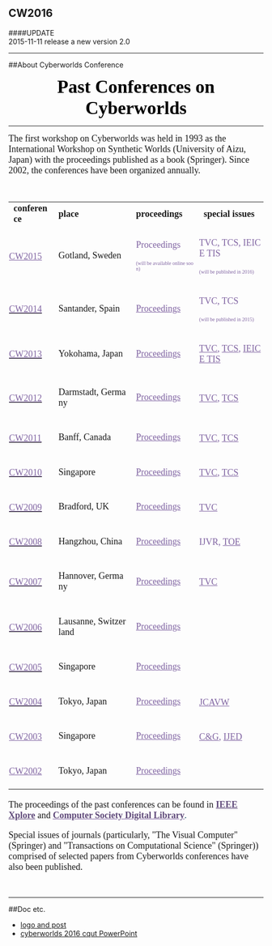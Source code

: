 ## CW2016
####UPDATE<br />
2015-11-11 release a new version 2.0

---
##About Cyberworlds Conference

<p style="margin: 0px 0px 5px; text-align: center;"><span style="font-family: &#39;times new roman&#39;; color: rgb(0, 0, 0); font-size: 36px;"><strong><span style="color: rgb(0, 0, 0); font-family: &#39;times new roman&#39;;">Past Conferences on Cyberworlds</span></strong></span></p><hr/><p style="margin: 5px 0px; text-align: left;"><span style="font-size: 18px; font-family: &#39;times new roman&#39;;">The first workshop on Cyberworlds was held in 1993 as the International Workshop on Synthetic Worlds (University of Aizu, Japan) with the proceedings published as a book (Springer). Since 2002, the conferences have been organized annually. &nbsp;</span></p><p><br/></p><table cellspacing="0" cellpadding="0" style="font-size: 20px; font-family: Calibri;"><tbody><tr class="firstRow"><td colspan="1" rowspan="1" style="word-break: break-all;" width="85"><strong><span style="font-family: &#39;times new roman&#39;; font-size: 18px;">conference</span></strong></td><td colspan="1" rowspan="1" style="word-break: break-all;" width="178"><strong><span style="font-family: &#39;times new roman&#39;; font-size: 18px;">place</span></strong></td><td colspan="1" rowspan="1" style="word-break: break-all;" width="133"><strong><span style="font-family: &#39;times new roman&#39;; font-size: 18px;">proceedings</span></strong></td><td colspan="1" rowspan="1" style="word-break: break-all;" width="181"><strong><span style="font-family: &#39;times new roman&#39;; font-size: 18px;">special issues</span></strong></td></tr><tr><td width="102" style="padding: 1px; word-break: break-all;"><p dir="ltr" style="text-indent: 0em;"><a href="http://www.uunaka.org/CW2015/" target="_self" style="font-family: &#39;times new roman&#39;; color: rgb(128, 100, 162); text-decoration: underline; font-size: 18px;"><span style="font-family: &#39;times new roman&#39;; color: rgb(128, 100, 162); font-size: 18px;">CW2015</span></a><span style="font-family: &#39;times new roman&#39;; color: rgb(95, 73, 122); text-decoration: none;"><strong><br/></strong></span></p></td><td colspan="1" rowspan="1" valign="null" width="178" style="word-break: break-all;"><p><span style="font-family: &#39;times new roman&#39;; font-size: 18px;">Gotland, Sweden</span></p></td><td colspan="1" rowspan="1" valign="null" width="133" style="word-break: break-all;"><p><span style="font-family: &#39;times new roman&#39;; font-size: 18px; color: rgb(128, 100, 162);">Proceedings</span></p><p><span style="font-family: &#39;times new roman&#39;; font-size: 18px; color: rgb(128, 100, 162);"><span style="color: rgb(128, 100, 162); font-family: &#39;times new roman&#39;; font-size: 10px;">(will be available online soon)</span></span></p></td><td width="181" style="padding: 1px; word-break: break-all;"><p dir="ltr" style="text-indent: 0em;"><span style="font-size: 18px; font-family: &#39;times new roman&#39;; color: rgb(128, 100, 162);">TVC, TCS, IEICE TIS&nbsp;</span></p><p dir="ltr" style="text-indent: 0em;"><span style="color: rgb(128, 100, 162); font-family: &#39;times new roman&#39;; font-size: 10px; text-indent: 0em;">(will be published in 2016)</span></p></td></tr><tr><td width="102" style="padding: 1px;"><p dir="ltr" style="text-indent: 0em;"><a href="http://www.cw2014.unican.es/" target="_self" style="text-decoration: underline;"><span style="text-decoration: underline; font-family: &#39;times new roman&#39;; color: rgb(128, 100, 162); font-size: 18px;">CW2014</span><span style="font-family: &#39;times new roman&#39;;"><strong><span style="font-family: &#39;times new roman&#39;;"></span></strong><strong><span style="font-family: &#39;times new roman&#39;;"></span></strong></span></a></p></td><td colspan="1" rowspan="1" valign="null" width="178" style="word-break: break-all;"><p><span style="font-family: &#39;times new roman&#39;; font-size: 18px;">Santander, Spain</span></p></td><td colspan="1" rowspan="1" valign="null" width="133" style="word-break: break-all;"><p><a href="http://ieeexplore.ieee.org/xpl/mostRecentIssue.jsp?punumber=6979352" target="_self" style="font-family: &#39;times new roman&#39;; font-size: 18px; white-space: normal; color: rgb(128, 100, 162); text-decoration: underline;"><span style="font-family: &#39;times new roman&#39;; font-size: 18px; color: rgb(128, 100, 162);">Proceedings</span></a></p></td><td width="181" style="padding: 1px; word-break: break-all;"><p dir="ltr" style="text-indent: 0em;"><span style="font-family: &#39;times new roman&#39;; font-size: 18px; color: rgb(128, 100, 162);">TVC, TCS&nbsp;</span></p><p dir="ltr" style="text-indent: 0em;"><span style="font-family: &#39;times new roman&#39;; font-size: 10px; color: rgb(128, 100, 162);">(will be published in 2015)</span></p></td></tr><tr><td width="102" style="padding: 1px;"><p dir="ltr" style="text-indent: 0em;"><a href="http://www.vc.media.yamanashi.ac.jp/cw2013/" target="_self" style="text-decoration: underline;"><span style="text-decoration: underline; font-family: &#39;times new roman&#39;; color: rgb(128, 100, 162); font-size: 18px;">CW2013</span><span style="font-family: &#39;times new roman&#39;;"></span></a></p></td><td colspan="1" rowspan="1" valign="null" width="178" style="word-break: break-all;"><p><span style="font-family: &#39;times new roman&#39;; font-size: 18px;">Yokohama, Japan</span></p></td><td colspan="1" rowspan="1" valign="null" width="133"><p><a href="http://ieeexplore.ieee.org/xpl/mostRecentIssue.jsp?punumber=6679568" target="_self" style="font-family: &#39;times new roman&#39;; font-size: 18px; white-space: normal; color: rgb(128, 100, 162); text-decoration: underline;"><span style="font-family: &#39;times new roman&#39;; font-size: 18px; color: rgb(128, 100, 162);">Proceedings</span></a></p></td><td width="181" style="padding: 1px; word-break: break-all;"><p dir="ltr" style="text-indent: 0em;"><a href="http://link.springer.com/journal/371/30/9/page/1" target="_self" style="font-family: &#39;times new roman&#39;; font-size: 18px; color: rgb(128, 100, 162); text-decoration: underline;"><span style="font-family: &#39;times new roman&#39;; font-size: 18px; color: rgb(128, 100, 162);">TVC</span></a><span style="font-family: &#39;times new roman&#39;; font-size: 18px; color: rgb(128, 100, 162);">, <a href="http://www.springer.com/gp/book/9783662437896" target="_self" style="color: rgb(128, 100, 162); text-decoration: underline;"><span style="font-family: &#39;times new roman&#39;; font-size: 18px; color: rgb(128, 100, 162);">TCS</span></a><span style="font-family: &#39;times new roman&#39;; font-size: 18px; color: rgb(128, 100, 162);">, </span><a href="http://search.ieice.or.jp/bin/index.php?category=D&lang=E&vol=E97-D&num=8&abst=" target="_self" style="color: rgb(128, 100, 162); text-decoration: underline;"><span style="font-family: &#39;times new roman&#39;; font-size: 18px; color: rgb(128, 100, 162);">IEICE TIS</span></a></span></p></td></tr><tr><td width="102" style="padding: 1px; word-break: break-all;"><p dir="ltr" style="text-indent: 0em;"><a href="http://www.gris.tu-darmstadt.de/cw2012/" target="_self" style="text-decoration: underline;"><span style="text-decoration: underline; font-family: &#39;times new roman&#39;; color: rgb(128, 100, 162); font-size: 18px;">CW2012</span><span style="font-family: &#39;times new roman&#39;;"><strong><span style="font-family: &#39;times new roman&#39;;"></span></strong><strong><span style="font-family: &#39;times new roman&#39;;"></span></strong></span></a></p></td><td colspan="1" rowspan="1" valign="null" width="178" style="word-break: break-all;"><p><span style="font-family: &#39;times new roman&#39;; font-size: 18px;">Darmstadt, Germany</span></p></td><td colspan="1" rowspan="1" valign="null" width="133"><p><a href="http://ieeexplore.ieee.org/xpl/mostRecentIssue.jsp?punumber=6336442" target="_self" style="font-family: &#39;times new roman&#39;; font-size: 18px; white-space: normal; color: rgb(128, 100, 162); text-decoration: underline;"><span style="font-family: &#39;times new roman&#39;; font-size: 18px; color: rgb(128, 100, 162);">Proceedings</span></a></p></td><td width="181" style="padding: 1px; word-break: break-all;"><p dir="ltr" style="text-indent: 0em;"><a href="http://link.springer.com/journal/371/29/10/page/1" target="_self" style="font-family: &#39;times new roman&#39;; font-size: 18px; color: rgb(128, 100, 162); text-decoration: underline;"><span style="font-family: &#39;times new roman&#39;; font-size: 18px; color: rgb(128, 100, 162);">TVC</span></a><span style="font-family: &#39;times new roman&#39;; font-size: 18px; color: rgb(128, 100, 162);">, <a href="http://www.springer.com/gp/book/9783642388026" target="_self" style="color: rgb(128, 100, 162); text-decoration: underline;"><span style="font-family: &#39;times new roman&#39;; font-size: 18px; color: rgb(128, 100, 162);">TCS</span></a></span></p></td></tr><tr><td width="102" style="padding: 1px;"><p dir="ltr" style="text-indent: 0em;"><a href="http://cw2011.cpsc.ucalgary.ca/" target="_self" style="text-decoration: underline;"><span style="text-decoration: underline; font-family: &#39;times new roman&#39;; color: rgb(128, 100, 162); font-size: 18px;">CW2011</span><span style="font-family: &#39;times new roman&#39;;"><strong><span style="font-family: &#39;times new roman&#39;;"></span></strong><strong><span style="font-family: &#39;times new roman&#39;;"></span></strong></span></a></p></td><td colspan="1" rowspan="1" valign="null" width="178" style="word-break: break-all;"><p><span style="font-family: &#39;times new roman&#39;; font-size: 18px;">Banff, Canada</span></p></td><td colspan="1" rowspan="1" valign="null" width="133"><p><a href="http://ieeexplore.ieee.org/xpl/mostRecentIssue.jsp?punumber=6079162" target="_self" style="font-family: &#39;times new roman&#39;; font-size: 18px; white-space: normal; color: rgb(128, 100, 162); text-decoration: underline;"><span style="font-family: &#39;times new roman&#39;; font-size: 18px; color: rgb(128, 100, 162);">Proceedings</span></a></p></td><td width="181" style="padding: 1px; word-break: break-all;"><p dir="ltr" style="text-indent: 0em;"><a href="http://link.springer.com/journal/371/29/2/page/1" target="_self" style="font-family: &#39;times new roman&#39;; font-size: 18px; color: rgb(128, 100, 162); text-decoration: underline;"><span style="font-family: &#39;times new roman&#39;; font-size: 18px; color: rgb(128, 100, 162);">TVC</span></a><span style="font-family: &#39;times new roman&#39;; font-size: 18px; color: rgb(128, 100, 162);">, <a href="http://www.springer.com/gp/book/9783642326622" target="_self" style="color: rgb(128, 100, 162); text-decoration: underline;"><span style="font-family: &#39;times new roman&#39;; font-size: 18px; color: rgb(128, 100, 162);">TCS</span></a></span></p></td></tr><tr><td width="102" style="padding: 1px; word-break: break-all;"><p dir="ltr" style="text-indent: 0em;"><a href="http://www3.ntu.edu.sg/SCE/cw2010/cw2010.htm" target="_self" style="text-decoration: underline;"><span style="text-decoration: underline; font-family: &#39;times new roman&#39;; color: rgb(128, 100, 162); font-size: 18px;">CW2010</span><span style="font-family: &#39;times new roman&#39;;"><strong><span style="font-family: &#39;times new roman&#39;;"></span></strong><strong><span style="font-family: &#39;times new roman&#39;;"></span></strong></span></a></p></td><td colspan="1" rowspan="1" valign="null" width="178"><p><span style="font-family: &#39;times new roman&#39;; font-size: 18px;">Singapore</span></p></td><td colspan="1" rowspan="1" valign="null" width="133"><p><a href="http://ieeexplore.ieee.org/xpl/mostRecentIssue.jsp?punumber=5654666" target="_self" style="font-family: &#39;times new roman&#39;; font-size: 18px; white-space: normal; color: rgb(128, 100, 162); text-decoration: underline;"><span style="font-family: &#39;times new roman&#39;; font-size: 18px; color: rgb(128, 100, 162);">Proceedings</span></a></p></td><td width="181" style="padding: 1px; word-break: break-all;"><p dir="ltr" style="text-indent: 0em;"><a href="http://link.springer.com/journal/371/27/4/page/1" target="_self" style="font-family: &#39;times new roman&#39;; font-size: 18px; color: rgb(128, 100, 162); text-decoration: underline;"><span style="font-family: &#39;times new roman&#39;; font-size: 18px; color: rgb(128, 100, 162);">TVC</span></a><span style="font-family: &#39;times new roman&#39;; font-size: 18px; color: rgb(128, 100, 162);">, <a href="http://www.springer.com/gp/book/9783642223358" target="_self" style="color: rgb(128, 100, 162); text-decoration: underline;"><span style="font-family: &#39;times new roman&#39;; font-size: 18px; color: rgb(128, 100, 162);">TCS</span></a></span></p></td></tr><tr><td width="102" style="padding: 1px; word-break: break-all;"><p dir="ltr" style="text-indent: 0em;"><a href="http://www.inf.brad.ac.uk/cw09/?c=14" target="_self" style="text-decoration: underline;"><span style="text-decoration: underline; font-family: &#39;times new roman&#39;; color: rgb(128, 100, 162); font-size: 18px;">CW2009</span><span style="font-family: &#39;times new roman&#39;;"><strong><span style="font-family: &#39;times new roman&#39;;"></span></strong><strong><span style="font-family: &#39;times new roman&#39;;"></span></strong></span></a></p></td><td colspan="1" rowspan="1" valign="null" width="178" style="word-break: break-all;"><p><span style="font-family: &#39;times new roman&#39;; font-size: 18px;">Bradford, UK</span></p></td><td colspan="1" rowspan="1" valign="null" width="133"><p><a href="http://ieeexplore.ieee.org/xpl/mostRecentIssue.jsp?punumber=5279455" target="_self" style="font-family: &#39;times new roman&#39;; font-size: 18px; white-space: normal; color: rgb(128, 100, 162); text-decoration: underline;"><span style="font-family: &#39;times new roman&#39;; font-size: 18px; color: rgb(128, 100, 162);">Proceedings</span></a></p></td><td width="181" style="padding: 1px; word-break: break-all;"><p dir="ltr" style="text-indent: 0em;"><a href="http://link.springer.com/journal/371/26/5/page/1" target="_self" style="font-family: &#39;times new roman&#39;; font-size: 18px; color: rgb(128, 100, 162); text-decoration: underline;"><span style="font-family: &#39;times new roman&#39;; font-size: 18px; color: rgb(128, 100, 162);">TVC</span></a></p></td></tr><tr><td width="102" style="padding: 1px;"><p dir="ltr" style="text-indent: 0em;"><a href="http://www3.ntu.edu.sg/home/assourin/CW/CW2008report.pdf" target="_self" style="text-decoration: underline;"><span style="text-decoration: underline; font-family: &#39;times new roman&#39;; color: rgb(128, 100, 162); font-size: 18px;">CW2008</span><span style="font-family: &#39;times new roman&#39;;"><strong><span style="font-family: &#39;times new roman&#39;;"></span></strong><strong><span style="font-family: &#39;times new roman&#39;;"></span></strong></span></a></p></td><td colspan="1" rowspan="1" valign="null" width="178" style="word-break: break-all;"><p><span style="font-family: &#39;times new roman&#39;; font-size: 18px;">Hangzhou, China</span></p></td><td colspan="1" rowspan="1" valign="null" width="133"><p><a href="http://ieeexplore.ieee.org/xpl/mostRecentIssue.jsp?punumber=4741259" target="_self" style="font-family: &#39;times new roman&#39;; font-size: 18px; white-space: normal; text-decoration: underline; color: rgb(128, 100, 162);"><span style="font-family: &#39;times new roman&#39;; font-size: 18px; color: rgb(128, 100, 162);">Proceedings</span></a></p></td><td width="181" style="padding: 1px; word-break: break-all;"><p dir="ltr" style="text-indent: 0em;"><span style="font-family: &#39;times new roman&#39;; font-size: 18px; color: rgb(128, 100, 162);">IJVR, <a href="http://link.springer.com/book/10.1007/978-3-642-03270-7" target="_self" style="color: rgb(128, 100, 162); text-decoration: underline;"><span style="font-family: &#39;times new roman&#39;; font-size: 18px; color: rgb(128, 100, 162);">TOE</span></a></span></p></td></tr><tr><td width="102" style="padding: 1px;"><p dir="ltr" style="text-indent: 0em;"><a href="http://www3.ntu.edu.sg/home/assourin/CW/CW2007report.pdf" target="_self" style="text-decoration: underline;"><span style="text-decoration: underline; font-family: &#39;times new roman&#39;; color: rgb(128, 100, 162); font-size: 18px;">CW2007</span><span style="font-family: &#39;times new roman&#39;;"><strong><span style="font-family: &#39;times new roman&#39;;"></span></strong><strong><span style="font-family: &#39;times new roman&#39;;"></span></strong></span></a></p></td><td colspan="1" rowspan="1" valign="null" width="178" style="word-break: break-all;"><p><span style="font-family: &#39;times new roman&#39;; font-size: 18px;">Hannover, Germany</span></p></td><td colspan="1" rowspan="1" valign="null" width="133"><p><a href="http://ieeexplore.ieee.org/xpl/mostRecentIssue.jsp?punumber=4390881" target="_self" style="font-family: &#39;times new roman&#39;; font-size: 18px; white-space: normal; color: rgb(128, 100, 162); text-decoration: underline;"><span style="font-family: &#39;times new roman&#39;; font-size: 18px; color: rgb(128, 100, 162);">Proceedings</span></a></p></td><td width="181" style="padding: 1px; word-break: break-all;"><p dir="ltr" style="text-indent: 0em;"><a href="http://link.springer.com/article/10.1007%2Fs00371-008-0290-4" target="_self" style="font-family: &#39;times new roman&#39;; font-size: 18px; color: rgb(128, 100, 162); text-decoration: underline;"><span style="font-family: &#39;times new roman&#39;; font-size: 18px; color: rgb(128, 100, 162);">TVC</span></a></p></td></tr><tr><td width="102" style="padding: 1px;"><p dir="ltr" style="text-indent: 0em;"><a href="http://origin-www.computer.org/csdl/proceedings/cw/2006/2671/00/2671viii.pdf" target="_self" style="text-decoration: underline;"><span style="text-decoration: underline; font-family: &#39;times new roman&#39;; color: rgb(128, 100, 162); font-size: 18px;">CW2006</span><span style="font-family: &#39;times new roman&#39;;"><strong><span style="font-family: &#39;times new roman&#39;;"></span></strong><strong><span style="font-family: &#39;times new roman&#39;;"></span></strong></span></a></p></td><td colspan="1" rowspan="1" valign="null" width="178" style="word-break: break-all;"><p><span style="font-family: &#39;times new roman&#39;; font-size: 18px;">Lausanne, Switzerland</span></p></td><td colspan="1" rowspan="1" valign="null" width="133"><p><a href="http://ieeexplore.ieee.org/xpl/mostRecentIssue.jsp?punumber=4030810" target="_self" style="font-family: &#39;times new roman&#39;; font-size: 18px; white-space: normal; color: rgb(128, 100, 162); text-decoration: underline;"><span style="font-family: &#39;times new roman&#39;; font-size: 18px; color: rgb(128, 100, 162);">Proceedings</span></a></p></td><td width="181" style="padding: 1px; word-break: break-all;"><br/></td></tr><tr><td width="102" style="padding: 1px; word-break: break-all;"><p dir="ltr" style="text-indent: 0em;"><a href="http://www.ntu.edu.sg/sce/cw2005/" target="_self" style="text-decoration: underline;"><span style="text-decoration: underline; font-family: &#39;times new roman&#39;; color: rgb(128, 100, 162); font-size: 18px;">CW2005</span><span style="font-family: &#39;times new roman&#39;;"><strong><span style="font-family: &#39;times new roman&#39;;"></span></strong><strong><span style="font-family: &#39;times new roman&#39;;"></span></strong></span></a></p></td><td colspan="1" rowspan="1" valign="null" width="178"><p><span style="font-family: &#39;times new roman&#39;; font-size: 18px;">Singapore</span></p></td><td colspan="1" rowspan="1" valign="null" width="133"><p><a href="http://ieeexplore.ieee.org/xpl/mostRecentIssue.jsp?punumber=10580" target="_self" style="font-family: &#39;times new roman&#39;; font-size: 18px; white-space: normal; color: rgb(128, 100, 162); text-decoration: underline;"><span style="font-family: &#39;times new roman&#39;; font-size: 18px; color: rgb(128, 100, 162);">Proceedings</span></a></p></td><td width="181" style="padding: 1px; word-break: break-all;"><br/></td></tr><tr><td width="102" style="padding: 1px;"><p dir="ltr" style="text-indent: 0em;"><a href="http://www.uunaka.org/cw2004/new-index.html" target="_self" style="text-decoration: underline;"><span style="text-decoration: underline; font-family: &#39;times new roman&#39;; color: rgb(128, 100, 162); font-size: 18px;">CW2004</span><span style="font-family: &#39;times new roman&#39;;"><strong><span style="font-family: &#39;times new roman&#39;;"></span></strong><strong><span style="font-family: &#39;times new roman&#39;;"></span></strong></span></a></p></td><td colspan="1" rowspan="1" valign="null" width="178" style="word-break: break-all;"><p><span style="font-family: &#39;times new roman&#39;; font-size: 18px;">Tokyo, Japan</span></p></td><td colspan="1" rowspan="1" valign="null" width="133"><p><a href="http://ieeexplore.ieee.org/xpl/mostRecentIssue.jsp?punumber=9429" target="_self" style="font-family: &#39;times new roman&#39;; font-size: 18px; white-space: normal; color: rgb(128, 100, 162); text-decoration: underline;"><span style="font-family: &#39;times new roman&#39;; font-size: 18px; color: rgb(128, 100, 162);">Proceedings</span></a></p></td><td width="181" style="padding: 1px; word-break: break-all;"><p dir="ltr" style="text-indent: 0em;"><a href="http://onlinelibrary.wiley.com/doi/10.1002/cav.v16:2/issuetoc" target="_self" style="font-family: &#39;times new roman&#39;; font-size: 18px; color: rgb(128, 100, 162); text-decoration: underline;"><span style="font-family: &#39;times new roman&#39;; font-size: 18px; color: rgb(128, 100, 162);">JCAVW</span></a><span style="color: rgb(128, 100, 162);">&nbsp;</span></p></td></tr><tr><td width="102" style="padding: 1px; word-break: break-all;"><p dir="ltr" style="text-indent: 0em;"><a href="http://www.ntu.edu.sg/sce/cw2003" target="_self" style="font-size: 18px; text-decoration: underline;"><span style="font-size: 18px; text-decoration: underline; font-family: &#39;times new roman&#39;; color: rgb(128, 100, 162);">CW2003</span><span style="font-size: 18px;"><span style="font-size: 18px; font-family: &#39;times new roman&#39;; color: rgb(95, 73, 122);"></span><span style="font-size: 18px; font-family: &#39;times new roman&#39;;"><strong><span style="font-size: 18px; font-family: &#39;times new roman&#39;;"></span></strong><strong><span style="font-size: 18px; font-family: &#39;times new roman&#39;;"></span></strong></span></span></a></p></td><td colspan="1" rowspan="1" valign="null" width="178" style="word-break: break-all;"><p><span style="font-family: &#39;times new roman&#39;; font-size: 18px;">Singapore</span></p></td><td colspan="1" rowspan="1" valign="null" width="133"><p><a href="http://ieeexplore.ieee.org/xpl/mostRecentIssue.jsp?punumber=8879" target="_self" style="font-family: &#39;times new roman&#39;; font-size: 18px; white-space: normal; color: rgb(128, 100, 162); text-decoration: underline;"><span style="font-family: &#39;times new roman&#39;; font-size: 18px; color: rgb(128, 100, 162);">Proceedings</span></a></p></td><td width="181" style="padding: 1px; word-break: break-all;"><p dir="ltr" style="text-indent: 0em;"><a href="http://www.sciencedirect.com/science/journal/00978493/28/4" target="_self" style="font-family: &#39;times new roman&#39;; font-size: 18px; color: rgb(128, 100, 162); text-decoration: underline;"><span style="font-family: &#39;times new roman&#39;; font-size: 18px; color: rgb(128, 100, 162);">C&amp;G</span></a><span style="font-family: &#39;times new roman&#39;; font-size: 18px; color: rgb(128, 100, 162);">, <a href="http://www.igi-global.com/Files/Ancillary/JDET%20preface%202(4).pdf" target="_self" style="color: rgb(128, 100, 162); text-decoration: underline;"><span style="font-family: &#39;times new roman&#39;; font-size: 18px; color: rgb(128, 100, 162);">IJED</span></a></span></p></td></tr><tr><td width="102" style="padding: 1px; word-break: break-all;"><p dir="ltr" style="text-indent: 0em;"><a href="http://cis.k.hosei.ac.jp/CW2002" target="_self" style="font-family: &#39;times new roman&#39;; font-size: 18px; color: rgb(128, 100, 162); text-decoration: underline;"><span style="font-family: &#39;times new roman&#39;; font-size: 18px; color: rgb(128, 100, 162);">CW2002</span></a><br/></p></td><td colspan="1" rowspan="1" valign="null" width="178" style="word-break: break-all;"><p><span style="font-family: &#39;times new roman&#39;; font-size: 18px;">Tokyo, Japan</span></p></td><td colspan="1" rowspan="1" valign="null" width="133"><p><a href="http://ieeexplore.ieee.org/xpl/mostRecentIssue.jsp?punumber=8409" target="_self" style="font-family: &#39;times new roman&#39;; font-size: 18px; white-space: normal; color: rgb(128, 100, 162); text-decoration: underline;"><span style="font-family: &#39;times new roman&#39;; font-size: 18px; color: rgb(128, 100, 162);">Proceedings</span></a></p></td><td width="181" style="padding: 1px; word-break: break-all;"><br/></td></tr></tbody></table><p style="font-family: Calibri; font-size: 18px;"><span style="font-family: &#39;times new roman&#39;;">The proceedings of the past conferences can be found in<span style="font-family: &#39;times new roman&#39;; color: rgb(49, 133, 155); text-decoration: none;">&nbsp;</span></span><a href="http://www.ieee.org/searchresults/index.html?cx=006539740418318249752%3Af2h38l7gvis&cof=FORID%3A11&qp=&ie=UTF-8&oe=UTF-8&q=Cyberworlds" style="text-decoration: underline; font-family: &#39;times new roman&#39;; color: rgb(95, 73, 122);"><strong><span style="font-family: &#39;times new roman&#39;; color: rgb(95, 73, 122);">IEEE Xplore</span></strong></a><span style="font-family: &#39;times new roman&#39;;">&nbsp;and<span style="font-family: &#39;times new roman&#39;; text-decoration: none;">&nbsp;</span></span><a href="http://www.computer.org/csdl/proceedings/cw/index.html" target="_self" style="text-decoration: underline;"><span style="text-decoration: underline; color: rgb(128, 100, 162);"><strong><span style="color: rgb(95, 73, 122); font-family: &#39;times new roman&#39;;">Computer Society Digital Library</span></strong></span><strong><span style="font-family: &#39;times new roman&#39;; color: rgb(95, 73, 122);"></span></strong><strong><span style="font-family: &#39;times new roman&#39;; color: rgb(95, 73, 122);"></span></strong></a><span style="color: rgb(32, 88, 103); text-decoration: none; font-family: &#39;times new roman&#39;;">.</span></p><p style="font-family: Calibri; font-size: 18px;"><span style="font-family: &#39;times new roman&#39;;">Special issues of journals (particularly, &quot;The Visual Computer&quot; (Springer) and &quot;Transactions on Computational Science&quot; (Springer)</span><span style="font-family: &#39;times new roman&#39;;">) comprised of selected papers from Cyberworlds conferences have also been published.</span></p><p><br/></p>

---
##Doc etc.
* [logo and post](https://github.com/Jiavan/cyberworlds2016/tree/master/doc/logoandpost)
* [cyberworlds 2016 cqut PowerPoint](https://github.com/Jiavan/cyberworlds2016/blob/master/doc/CW2016-CQUT-application.ppt)

